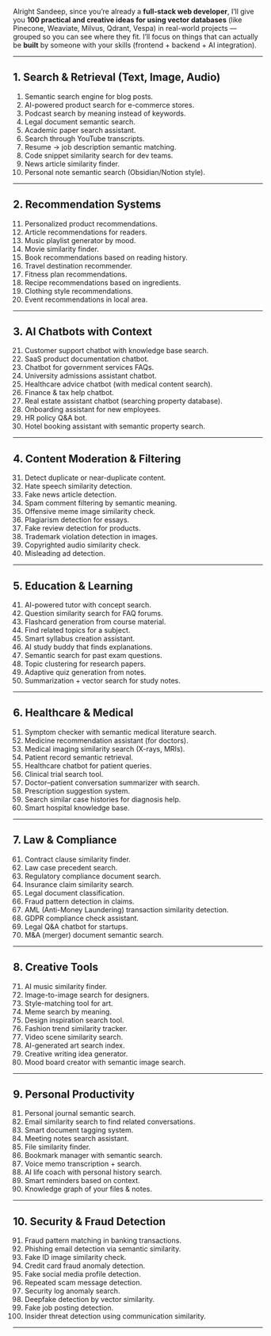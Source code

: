 Alright Sandeep, since you’re already a **full-stack web developer**, I’ll give you **100 practical and creative ideas for using vector databases** (like Pinecone, Weaviate, Milvus, Qdrant, Vespa) in real-world projects — grouped so you can see where they fit.
I’ll focus on things that can actually be **built** by someone with your skills (frontend + backend + AI integration).

---

## **1. Search & Retrieval (Text, Image, Audio)**

1. Semantic search engine for blog posts.
2. AI-powered product search for e-commerce stores.
3. Podcast search by meaning instead of keywords.
4. Legal document semantic search.
5. Academic paper search assistant.
6. Search through YouTube transcripts.
7. Resume → job description semantic matching.
8. Code snippet similarity search for dev teams.
9. News article similarity finder.
10. Personal note semantic search (Obsidian/Notion style).

---

## **2. Recommendation Systems**

11. Personalized product recommendations.
12. Article recommendations for readers.
13. Music playlist generator by mood.
14. Movie similarity finder.
15. Book recommendations based on reading history.
16. Travel destination recommender.
17. Fitness plan recommendations.
18. Recipe recommendations based on ingredients.
19. Clothing style recommendations.
20. Event recommendations in local area.

---

## **3. AI Chatbots with Context**

21. Customer support chatbot with knowledge base search.
22. SaaS product documentation chatbot.
23. Chatbot for government services FAQs.
24. University admissions assistant chatbot.
25. Healthcare advice chatbot (with medical content search).
26. Finance & tax help chatbot.
27. Real estate assistant chatbot (searching property database).
28. Onboarding assistant for new employees.
29. HR policy Q\&A bot.
30. Hotel booking assistant with semantic property search.

---

## **4. Content Moderation & Filtering**

31. Detect duplicate or near-duplicate content.
32. Hate speech similarity detection.
33. Fake news article detection.
34. Spam comment filtering by semantic meaning.
35. Offensive meme image similarity check.
36. Plagiarism detection for essays.
37. Fake review detection for products.
38. Trademark violation detection in images.
39. Copyrighted audio similarity check.
40. Misleading ad detection.

---

## **5. Education & Learning**

41. AI-powered tutor with concept search.
42. Question similarity search for FAQ forums.
43. Flashcard generation from course material.
44. Find related topics for a subject.
45. Smart syllabus creation assistant.
46. AI study buddy that finds explanations.
47. Semantic search for past exam questions.
48. Topic clustering for research papers.
49. Adaptive quiz generation from notes.
50. Summarization + vector search for study notes.

---

## **6. Healthcare & Medical**

51. Symptom checker with semantic medical literature search.
52. Medicine recommendation assistant (for doctors).
53. Medical imaging similarity search (X-rays, MRIs).
54. Patient record semantic retrieval.
55. Healthcare chatbot for patient queries.
56. Clinical trial search tool.
57. Doctor–patient conversation summarizer with search.
58. Prescription suggestion system.
59. Search similar case histories for diagnosis help.
60. Smart hospital knowledge base.

---

## **7. Law & Compliance**

61. Contract clause similarity finder.
62. Law case precedent search.
63. Regulatory compliance document search.
64. Insurance claim similarity search.
65. Legal document classification.
66. Fraud pattern detection in claims.
67. AML (Anti-Money Laundering) transaction similarity detection.
68. GDPR compliance check assistant.
69. Legal Q\&A chatbot for startups.
70. M\&A (merger) document semantic search.

---

## **8. Creative Tools**

71. AI music similarity finder.
72. Image-to-image search for designers.
73. Style-matching tool for art.
74. Meme search by meaning.
75. Design inspiration search tool.
76. Fashion trend similarity tracker.
77. Video scene similarity search.
78. AI-generated art search index.
79. Creative writing idea generator.
80. Mood board creator with semantic image search.

---

## **9. Personal Productivity**

81. Personal journal semantic search.
82. Email similarity search to find related conversations.
83. Smart document tagging system.
84. Meeting notes search assistant.
85. File similarity finder.
86. Bookmark manager with semantic search.
87. Voice memo transcription + search.
88. AI life coach with personal history search.
89. Smart reminders based on context.
90. Knowledge graph of your files & notes.

---

## **10. Security & Fraud Detection**

91. Fraud pattern matching in banking transactions.
92. Phishing email detection via semantic similarity.
93. Fake ID image similarity check.
94. Credit card fraud anomaly detection.
95. Fake social media profile detection.
96. Repeated scam message detection.
97. Security log anomaly search.
98. Deepfake detection by vector similarity.
99. Fake job posting detection.
100. Insider threat detection using communication similarity.

---
